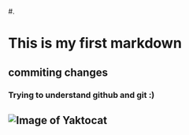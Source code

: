 #.  <h1>This is my first markdown</h2>
## <h2> commiting changes</h2>
### <h3>Trying to understand github  and git :)</h3>
## ![Image of Yaktocat](https://octodex.github.com/images/yaktocat.png)
